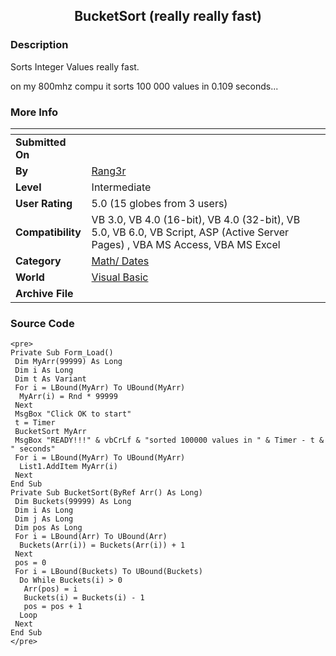 ﻿<div align="center">

## BucketSort \(really really fast\)


</div>

### Description

Sorts Integer Values really fast.

on my 800mhz compu it sorts 100 000 values in 0.109 seconds...
 
### More Info
 


<span>             |<span>
---                |---
**Submitted On**   |
**By**             |[Rang3r](https://github.com/Planet-Source-Code/PSCIndex/blob/master/ByAuthor/rang3r.md)
**Level**          |Intermediate
**User Rating**    |5.0 (15 globes from 3 users)
**Compatibility**  |VB 3\.0, VB 4\.0 \(16\-bit\), VB 4\.0 \(32\-bit\), VB 5\.0, VB 6\.0, VB Script, ASP \(Active Server Pages\) , VBA MS Access, VBA MS Excel
**Category**       |[Math/ Dates](https://github.com/Planet-Source-Code/PSCIndex/blob/master/ByCategory/math-dates__1-37.md)
**World**          |[Visual Basic](https://github.com/Planet-Source-Code/PSCIndex/blob/master/ByWorld/visual-basic.md)
**Archive File**   |[](https://github.com/Planet-Source-Code/rang3r-bucketsort-really-really-fast__1-29913/archive/master.zip)





### Source Code

```
<pre>
Private Sub Form_Load()
 Dim MyArr(99999) As Long
 Dim i As Long
 Dim t As Variant
 For i = LBound(MyArr) To UBound(MyArr)
  MyArr(i) = Rnd * 99999
 Next
 MsgBox "Click OK to start"
 t = Timer
 BucketSort MyArr
 MsgBox "READY!!!" & vbCrLf & "sorted 100000 values in " & Timer - t & " seconds"
 For i = LBound(MyArr) To UBound(MyArr)
  List1.AddItem MyArr(i)
 Next
End Sub
Private Sub BucketSort(ByRef Arr() As Long)
 Dim Buckets(99999) As Long
 Dim i As Long
 Dim j As Long
 Dim pos As Long
 For i = LBound(Arr) To UBound(Arr)
  Buckets(Arr(i)) = Buckets(Arr(i)) + 1
 Next
 pos = 0
 For i = LBound(Buckets) To UBound(Buckets)
  Do While Buckets(i) > 0
   Arr(pos) = i
   Buckets(i) = Buckets(i) - 1
   pos = pos + 1
  Loop
 Next
End Sub
</pre>
```

